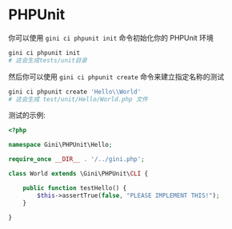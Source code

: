 # PHPUnit

你可以使用 `gini ci phpunit init` 命令初始化你的 PHPUnit 环境

```bash
gini ci phpunit init
# 这会生成tests/unit目录
```

然后你可以使用 `gini ci phpunit create` 命令来建立指定名称的测试

```bash
gini ci phpunit create 'Hello\\World'
# 这会生成 test/unit/Hello/World.php 文件
```

测试的示例:

```php
<?php

namespace Gini\PHPUnit\Hello;

require_once __DIR__ . '/../gini.php';

class World extends \Gini\PHPUnit\CLI {

    public function testHello() {
        $this->assertTrue(false, "PLEASE IMPLEMENT THIS!");
    }

}
```



